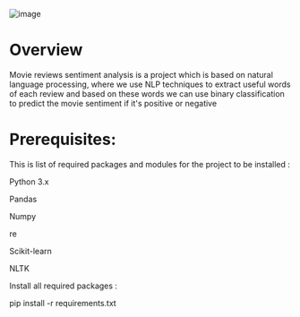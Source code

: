 ![image](https://github.com/Mohnish-Sonkusale/Sentiment-Analysis-Movie-Reviews-Using-Machine-Learning/assets/153887010/97b30633-9a2c-4b28-8731-8e8fd3df1f91)

# Overview
Movie reviews sentiment analysis is a project which is based on natural language processing, where we use NLP techniques to extract useful words of each review and based on these words we can use binary classification to predict the movie sentiment if it's positive or negative

# Prerequisites:
This is list of required packages and modules for the project to be installed :

Python 3.x

Pandas

Numpy

re

Scikit-learn

NLTK

Install all required packages :

 pip install -r requirements.txt

